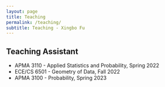 ```yaml
---
layout: page
title: Teaching
permalink: /teaching/
subtitle: Teaching - Xingbo Fu
---
```

 
 <h2>Teaching Assistant</h2>
<ul>
	<li>APMA 3110 - Applied Statistics and Probability, Spring 2022</li>
	<li>ECE/CS 6501 - Geometry of Data, Fall 2022</li>
	<li>APMA 3100 - Probability, Spring 2023</li>
</ul>

